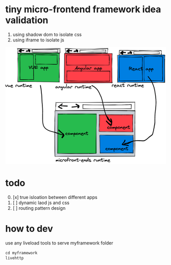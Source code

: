# tiny micro-frontend framework idea validation

1. using shadow dom to isolate css
2. using iframe to isolate js

![image-20230526185712808](assets/image-20230526185712808.png)

# todo

0. [x] true isloation between different apps
1. [ ] dynamic laod js and css
2. [ ] routing pattern design


# how to dev

use any liveload tools to serve myframework folder

```
cd myframework
livehttp

```





